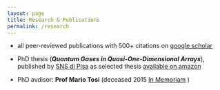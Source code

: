 ```yaml
---
layout: page
title: Research & Publications
permalink: /research
---
```

- all peer-reviewed publications with 500+ citations on [google scholar](https://goo.gl/kLv5Pa "Bakhtiari publication")

- PhD thesis (_**Quantum Gases in Quasi-One-Dimensional Arrays**_), published by [SNS di Pisa](http://www.sns.it) as selected thesis [available on amazon](https://goo.gl/CjT7cj "Bakhtiari thesis")

- PhD avdisor: **Prof Mario Tosi** (deceased 2015 [In Memoriam](https://www.ictp.it/about-ictp/media-centre/news/news-archive/2015/11/tosi_memoriam.aspx "Tosi ICTP") )


